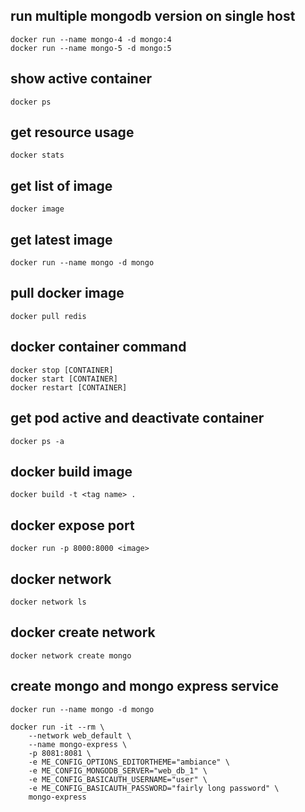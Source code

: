 ## run multiple mongodb version on single host
```
docker run --name mongo-4 -d mongo:4
docker run --name mongo-5 -d mongo:5
```

## show active container
```
docker ps 
```

## get resource usage
```
docker stats
```

## get list of image
```
docker image
```

## get latest image
```
docker run --name mongo -d mongo
```

## pull docker image 
```
docker pull redis
```

## docker container command
```
docker stop [CONTAINER]
docker start [CONTAINER]
docker restart [CONTAINER]
```

## get pod active and deactivate container
```
docker ps -a
```

## docker build image
```
docker build -t <tag name> .
```

## docker expose port
```
docker run -p 8000:8000 <image>
```

## docker network
```
docker network ls
```

## docker create network
```
docker network create mongo
```

## create mongo and mongo express service
```
docker run --name mongo -d mongo

docker run -it --rm \
    --network web_default \
    --name mongo-express \
    -p 8081:8081 \
    -e ME_CONFIG_OPTIONS_EDITORTHEME="ambiance" \
    -e ME_CONFIG_MONGODB_SERVER="web_db_1" \
    -e ME_CONFIG_BASICAUTH_USERNAME="user" \
    -e ME_CONFIG_BASICAUTH_PASSWORD="fairly long password" \
    mongo-express
```


